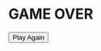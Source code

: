 <head>
    <script src="dist/main.js"></script>
    <script type="text/javascript" src="src/resources.js"></script>
    <link rel="stylesheet" href="dist/index.css">
</head>

<body>
    <div id="game-over-overlay"></div>
    <canvas id="game-canvas" width="500" height="500"></canvas>
    <div id="game-over">
      <h1>GAME OVER</h1>
      <button id="play-again">Play Again</button>
    </div>
</body>
